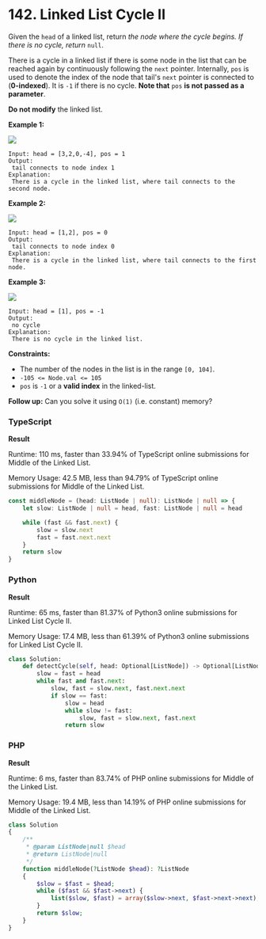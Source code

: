 # 142. Linked List Cycle II

Given the `head` of a linked list, return _the node where the cycle begins. If there is no cycle, return_ `null`.

There is a cycle in a linked list if there is some node in the list that can be reached again by continuously following the `next` pointer. Internally, `pos` is used to denote the index of the node that tail's `next` pointer is connected to (**0-indexed**). It is `-1` if there is no cycle. **Note that** `pos` **is not passed as a parameter**.

**Do not modify** the linked list.

**Example 1:**

![](https://assets.leetcode.com/uploads/2018/12/07/circularlinkedlist.png)

```
Input: head = [3,2,0,-4], pos = 1
Output:
 tail connects to node index 1
Explanation:
 There is a cycle in the linked list, where tail connects to the second node.
```

**Example 2:**

![](https://assets.leetcode.com/uploads/2018/12/07/circularlinkedlist\_test2.png)

```
Input: head = [1,2], pos = 0
Output:
 tail connects to node index 0
Explanation:
 There is a cycle in the linked list, where tail connects to the first node.
```

**Example 3:**

![](https://assets.leetcode.com/uploads/2018/12/07/circularlinkedlist\_test3.png)

```
Input: head = [1], pos = -1
Output:
 no cycle
Explanation:
 There is no cycle in the linked list.
```

**Constraints:**

* The number of the nodes in the list is in the range `[0, 104]`.
* `-105 <= Node.val <= 105`
* `pos` is `-1` or a **valid index** in the linked-list.

**Follow up:** Can you solve it using `O(1)` (i.e. constant) memory?

### TypeScript

**Result**

Runtime: 110 ms, faster than 33.94% of TypeScript online submissions for Middle of the Linked List.

Memory Usage: 42.5 MB, less than 94.79% of TypeScript online submissions for Middle of the Linked List.

```typescript
const middleNode = (head: ListNode | null): ListNode | null => {
    let slow: ListNode | null = head, fast: ListNode | null = head

    while (fast && fast.next) {
        slow = slow.next
        fast = fast.next.next
    }
    return slow
}
```

### Python

**Result**

Runtime: 65 ms, faster than 81.37% of Python3 online submissions for Linked List Cycle II.&#x20;

Memory Usage: 17.4 MB, less than 61.39% of Python3 online submissions for Linked List Cycle II.

```python
class Solution:
    def detectCycle(self, head: Optional[ListNode]) -> Optional[ListNode]:
        slow = fast = head
        while fast and fast.next:
            slow, fast = slow.next, fast.next.next
            if slow == fast:
                slow = head
                while slow != fast:
                    slow, fast = slow.next, fast.next
                return slow
```

### PHP

**Result**

Runtime: 6 ms, faster than 83.74% of PHP online submissions for Middle of the Linked List.

Memory Usage: 19.4 MB, less than 14.19% of PHP online submissions for Middle of the Linked List.

```php
class Solution
{
    /**
     * @param ListNode|null $head
     * @return ListNode|null
     */
    function middleNode(?ListNode $head): ?ListNode
    {
        $slow = $fast = $head;
        while ($fast && $fast->next) {
            list($slow, $fast) = array($slow->next, $fast->next->next);
        }
        return $slow;
    }
}
```



